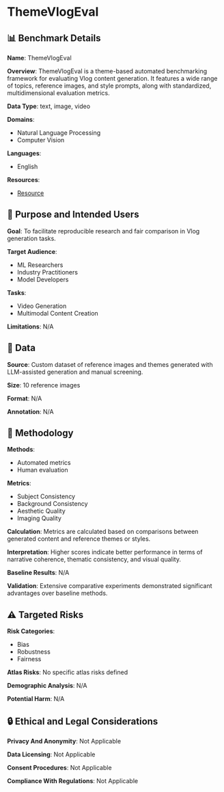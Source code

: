 # ThemeVlogEval

## 📊 Benchmark Details

**Name**: ThemeVlogEval

**Overview**: ThemeVlogEval is a theme-based automated benchmarking framework for evaluating Vlog content generation. It features a wide range of topics, reference images, and style prompts, along with standardized, multidimensional evaluation metrics.

**Data Type**: text, image, video

**Domains**:
- Natural Language Processing
- Computer Vision

**Languages**:
- English

**Resources**:
- [Resource](https://personavlog-paper.github.io/)

## 🎯 Purpose and Intended Users

**Goal**: To facilitate reproducible research and fair comparison in Vlog generation tasks.

**Target Audience**:
- ML Researchers
- Industry Practitioners
- Model Developers

**Tasks**:
- Video Generation
- Multimodal Content Creation

**Limitations**: N/A

## 💾 Data

**Source**: Custom dataset of reference images and themes generated with LLM-assisted generation and manual screening.

**Size**: 10 reference images

**Format**: N/A

**Annotation**: N/A

## 🔬 Methodology

**Methods**:
- Automated metrics
- Human evaluation

**Metrics**:
- Subject Consistency
- Background Consistency
- Aesthetic Quality
- Imaging Quality

**Calculation**: Metrics are calculated based on comparisons between generated content and reference themes or styles.

**Interpretation**: Higher scores indicate better performance in terms of narrative coherence, thematic consistency, and visual quality.

**Baseline Results**: N/A

**Validation**: Extensive comparative experiments demonstrated significant advantages over baseline methods.

## ⚠️ Targeted Risks

**Risk Categories**:
- Bias
- Robustness
- Fairness

**Atlas Risks**:
No specific atlas risks defined

**Demographic Analysis**: N/A

**Potential Harm**: N/A

## 🔒 Ethical and Legal Considerations

**Privacy And Anonymity**: Not Applicable

**Data Licensing**: Not Applicable

**Consent Procedures**: Not Applicable

**Compliance With Regulations**: Not Applicable
